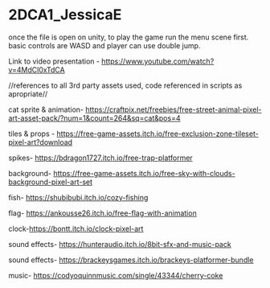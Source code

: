 # 2DCA1_JessicaE

once the file is open on unity, to play the game run the menu scene first.
basic controls are WASD and player can use double jump. 

Link to video presentation - https://www.youtube.com/watch?v=4MdCl0xTdCA 




//references to all 3rd party assets used, code referenced in scripts as apropriate//

cat sprite & animation- https://craftpix.net/freebies/free-street-animal-pixel-art-asset-pack/?num=1&count=264&sq=cat&pos=4

tiles & props - https://free-game-assets.itch.io/free-exclusion-zone-tileset-pixel-art?download

spikes- https://bdragon1727.itch.io/free-trap-platformer

background- https://free-game-assets.itch.io/free-sky-with-clouds-background-pixel-art-set

fish- https://shubibubi.itch.io/cozy-fishing

flag- https://ankousse26.itch.io/free-flag-with-animation

clock-https://bontt.itch.io/clock-pixel-art

sound effects- https://hunteraudio.itch.io/8bit-sfx-and-music-pack

sound effects- https://brackeysgames.itch.io/brackeys-platformer-bundle

music- https://codyoquinnmusic.com/single/43344/cherry-coke
